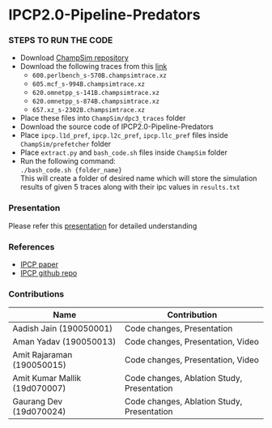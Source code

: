 # IPCP2.0-Pipeline-Predators

### STEPS TO RUN THE CODE

- Download [ChampSim repository](https://github.com/ChampSim/ChampSim)
- Download the following traces from this [link](https://hpca23.cse.tamu.edu/champsim-traces/speccpu/index.html)
  * `600.perlbench_s-570B.champsimtrace.xz`
  * `605.mcf_s-994B.champsimtrace.xz`
  * `620.omnetpp_s-141B.champsimtrace.xz`
  * `620.omnetpp_s-874B.champsimtrace.xz`
  * `657.xz_s-2302B.champsimtrace.xz` 
- Place these files into `ChampSim/dpc3_traces` folder 
- Download the source code of IPCP2.0-Pipeline-Predators
- Place `ipcp.l1d_pref`, `ipcp.l2c_pref`, `ipcp.llc_pref` files inside `ChampSim/prefetcher` folder
- Place `extract.py` and `bash_code.sh` files inside `ChampSim` folder
- Run the following command: \
``` ./bash_code.sh {folder_name} ``` \
This will create a folder of desired name which will store the simulation results of given 5 traces along with their ipc values in `results.txt`

### Presentation
 Please refer this [presentation](https://docs.google.com/presentation/d/1-CdZl602SHgl6vaIhnxknX5CPS917v1rjopyMUz4sKc/edit?usp=sharing) for detailed understanding

### References
- [IPCP paper](https://www.cse.iitk.ac.in/users/biswap/IPCP_ISCA20.pdf)
- [IPCP github repo](https://github.com/car3s/IPCP_ISCA2020)

### Contributions

| Name                          	| Contribution 	|
|-------------------------------	|--------------	|
| Aadish Jain (190050001)       	|        Code changes, Presentation      |
| Aman Yadav (190050013)        	|        Code changes, Presentation, Video    |
| Amit Rajaraman (190050015)    	|        Code changes, Presentation, Video     	|
| Amit Kumar Mallik (19d070007) 	|        Code changes, Ablation Study, Presentation      	|
| Gaurang Dev (19d070024)       	|        Code changes, Ablation Study, Presentation      	|



